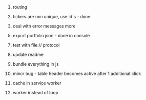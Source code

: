 1.  routing

2.  tickers are non unique, use id's - done

3.  deal with error messages more

5)  export portfolio json - done in console

7.  test with file:// protocol

8.  update readme

9.  bundle everything in js

10. minor bug - table header becomes active after 1 additional click

11. cache in service worker

12. worker instead of loop
